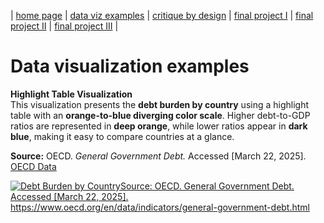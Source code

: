 | [home page](https://lanayaojeda.github.io/lanayaoj-dataviz-portfolio/) | [data viz examples](dataviz-examples.md) | [critique by design](critique-by-design) | [final project I](final-project-part-one) | [final project II](final-project-part-two) | [final project III](final-project-part-three) |

# Data visualization examples

**Highlight Table Visualization**  
This visualization presents the **debt burden by country** using a highlight table with an **orange-to-blue diverging color scale**. Higher debt-to-GDP ratios are represented in **deep orange**, while lower ratios appear in **dark blue**, making it easy to compare countries at a glance.  

**Source:** OECD. *General Government Debt.* Accessed [March 22, 2025]. [OECD Data](https://www.oecd.org/en/data/indicators/general-government-debt.html)


<div class='tableauPlaceholder' id='viz1742701291468' style='position: relative'><noscript><a href='#'><img alt='Debt Burden by CountrySource: OECD. General Government Debt. Accessed [March 22, 2025]. https:&#47;&#47;www.oecd.org&#47;en&#47;data&#47;indicators&#47;general-government-debt.html ' src='https:&#47;&#47;public.tableau.com&#47;static&#47;images&#47;De&#47;DebtBurdenByCountryOECD&#47;DebtBurdenbyCountryOECD&#47;1_rss.png' style='border: none' /></a></noscript><object class='tableauViz'  style='display:none;'><param name='host_url' value='https%3A%2F%2Fpublic.tableau.com%2F' /> <param name='embed_code_version' value='3' /> <param name='site_root' value='' /><param name='name' value='DebtBurdenByCountryOECD&#47;DebtBurdenbyCountryOECD' /><param name='tabs' value='no' /><param name='toolbar' value='yes' /><param name='static_image' value='https:&#47;&#47;public.tableau.com&#47;static&#47;images&#47;De&#47;DebtBurdenByCountryOECD&#47;DebtBurdenbyCountryOECD&#47;1.png' /> <param name='animate_transition' value='yes' /><param name='display_static_image' value='yes' /><param name='display_spinner' value='yes' /><param name='display_overlay' value='yes' /><param name='display_count' value='yes' /><param name='language' value='en-US' /><param name='filter' value='publish=yes' /></object></div>                
<script type='text/javascript'>                    
  var divElement = document.getElementById('viz1742701291468');                    
  var vizElement = divElement.getElementsByTagName('object')[0];               
  vizElement.style.width='100%';vizElement.style.height=(divElement.offsetWidth*0.75)+'px';                    
  var scriptElement = document.createElement('script');                   
  scriptElement.src = 'https://public.tableau.com/javascripts/api/viz_v1.js';                    
  vizElement.parentNode.insertBefore(scriptElement, vizElement);                
</script>
